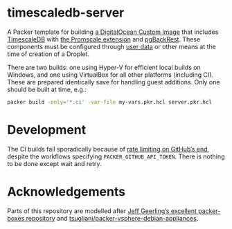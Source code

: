 # timescaledb-server

A Packer template for building [a DigitalOcean Custom Image](https://docs.digitalocean.com/products/images/custom-images/) that includes [TimescaleDB](https://www.timescale.com/) with [the Promscale extension](https://www.timescale.com/promscale) and [pgBackRest](https://pgbackrest.org/). These components must be configured through [user data](https://docs.digitalocean.com/products/droplets/how-to/provide-user-data/) or other means at the time of creation of a Droplet.

There are two builds: one using Hyper-V for efficient local builds on Windows, and one using VirtualBox for all other platforms (including CI). These are prepared identically save for handling guest additions. Only one should be built at time, e.g.:

```bash
packer build -only='*.ci' -var-file my-vars.pkr.hcl server.pkr.hcl
```

# Development

The CI builds fail sporadically because of [rate limiting on GitHub’s end](https://github.com/hashicorp/packer/issues/11259), despite the workflows specifying `PACKER_GITHUB_API_TOKEN`. There is nothing to be done except wait and retry.

# Acknowledgements

Parts of this repository are modelled after [Jeff Geerling’s excellent packer-boxes repository](https://github.com/geerlingguy/packer-boxes) and [tsugliani/packer-vsphere-debian-appliances](https://github.com/tsugliani/packer-vsphere-debian-appliances).
